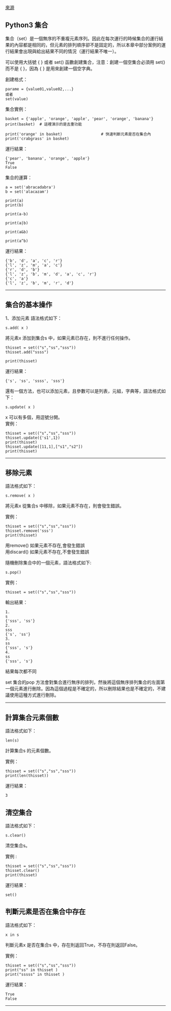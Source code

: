 [來源](https://www.w3cschool.cn/python3/)  
## Python3 集合  

集合（set）是一個無序的不重複元素序列。因此在每次運行的時候集合的運行結果的內容都是相同的，但元素的排列順序卻不是固定的，所以本章中部分案例的運行結果會出現與給出結果不同的情況（運行結果不唯一）。

可以使用大括號 { } 或者 set() 函數創建集合，注意：創建一個空集合必須用 set() 而不是 { }，因為 { } 是用來創建一個空字典。

創建格式：  
```
parame = {value01,value02,...}
或者
set(value)
```
集合實例：  
```
basket = {'apple', 'orange', 'apple', 'pear', 'orange', 'banana'}
print(basket)  # 這裡演示的是去重功能

print('orange' in basket)                 # 快速判斷元素是否在集合內
print('crabgrass' in basket)
```  
運行結果：  
```
{'pear', 'banana', 'orange', 'apple'}
True
False
```
集合的運算：  
```
a = set('abracadabra')
b = set('alacazam')

print(a)
print(b)

print(a-b)

print(a|b)

print(a&b)

print(a^b)
```  
運行結果：  
```
{'b', 'd', 'a', 'c', 'r'}
{'l', 'z', 'm', 'a', 'c'}
{'r', 'd', 'b'}
{'l', 'z', 'b', 'm', 'd', 'a', 'c', 'r'}
{'c', 'a'}
{'l', 'z', 'b', 'm', 'r', 'd'}
```

--- 

## 集合的基本操作  

1、添加元素
語法格式如下：
```
s.add( x )
```
將元素x 添加到集合s 中，如果元素已存在，則不進行任何操作。
```
thisset = set(("s","ss","sss"))
thisset.add("ssss")

print(thisset)
```
運行結果：
```
{'s', 'ss', 'ssss', 'sss'}
```  
還有一個方法，也可以添加元素，且參數可以是列表，元組，字典等，語法格式如下：
```
s.update( x )
```  
x 可以有多個，用逗號分開。  
實例：
```
thisset = set(("s","ss","sss"))
thisset.update({'s1',1})
print(thisset)
thisset.update([11,1],["s1","s2"])
print(thisset)
```

---  
## 移除元素  

語法格式如下：  
```
s.remove( x )
```
將元素x 從集合s 中移除，如果元素不存在，則會發生錯誤。

實例：
```
thisset = set(("s","ss","sss"))
thisset.remove('sss')
print(thisset)
```
用remove() 如果元素不存在,會發生錯誤  
用discard() 如果元素不存在,不會發生錯誤 

隨機刪除集合中的一個元素，語法格式如下:
```
s.pop() 
```
實例：
```
thisset = set(("s","ss","sss"))
```
輸出結果：
```
1.
s
{'sss', 'ss'}
2.
sss
{'s', 'ss'}
3.
ss
{'sss', 's'}
4.
ss
{'sss', 's'}
```
結果每次都不同  

set 集合的pop 方法會對集合進行無序的排列，然後將這個無序排列集合的左面第一個元素進行刪除。因為這個過程是不確定的，所以刪除結果也是不確定的，不建議使用這種方式進行刪除。  

---  

## 計算集合元素個數  
語法格式如下：
```
len(s)
```
計算集合s 的元素個數。

實例：
```
thisset = set(("s","ss","sss"))
print(len(thisset))
```  
運行結果：  
```
3
```

## 清空集合  
語法格式如下：
```
s.clear()
```  
清空集合s。

實例 :
```
thisset = set(("s","ss","sss"))
thisset.clear()
print(thisset)
```
運行結果：  
```
set()
```
## 判斷元素是否在集合中存在  
語法格式如下：
```
x in s
```  
判斷元素x 是否在集合s 中，存在則返回True，不存在則返回False。

實例：  
```
thisset = set(("s","ss","sss"))
print("ss" in thisset )
print("sssss" in thisset )
```
運行結果：  
```
True
False
```

---